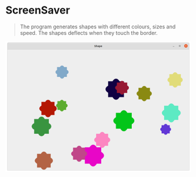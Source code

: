 # ScreenSaver

> The program generates shapes with different colours, sizes and speed.
> The shapes deflects when they touch the border.

![](Shape.png)
